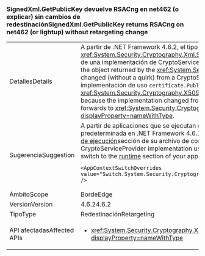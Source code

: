 ### <a name="signedxmlgetpublickey-returns-rsacng-on-net462-or-lightup-without-retargeting-change"></a><span data-ttu-id="9e0bf-101">SignedXml.GetPublicKey devuelve RSACng en net462 (o explicar) sin cambios de redestinación</span><span class="sxs-lookup"><span data-stu-id="9e0bf-101">SignedXml.GetPublicKey returns RSACng on net462 (or lightup) without retargeting change</span></span>

|   |   |
|---|---|
|<span data-ttu-id="9e0bf-102">Detalles</span><span class="sxs-lookup"><span data-stu-id="9e0bf-102">Details</span></span>|<span data-ttu-id="9e0bf-103">A partir de .NET Framework 4.6.2, el tipo concreto del objeto devuelto por la <xref:System.Security.Cryptography.Xml.SignedXml.GetPublicKey%2A?displayProperty=nameWithType> método cambiado (sin una anomalía) de una implementación de CryptoServiceProvider a una implementación de Cng.</span><span class="sxs-lookup"><span data-stu-id="9e0bf-103">Starting with the .NET Framework 4.6.2, the concrete type of the object returned by the <xref:System.Security.Cryptography.Xml.SignedXml.GetPublicKey%2A?displayProperty=nameWithType> method changed (without a quirk) from a CryptoServiceProvider implementation to a Cng implementation.</span></span> <span data-ttu-id="9e0bf-104">Esto es porque ha cambiado la implementación de uso <code>certificate.PublicKey.Key</code> al uso interno <code>certificate.GetAnyPublicKey</code> que reenvía al <xref:System.Security.Cryptography.X509Certificates.RSACertificateExtensions.GetRSAPublicKey%2A?displayProperty=nameWithType>.</span><span class="sxs-lookup"><span data-stu-id="9e0bf-104">This is because the implementation changed from using <code>certificate.PublicKey.Key</code> to using the internal <code>certificate.GetAnyPublicKey</code> which forwards to <xref:System.Security.Cryptography.X509Certificates.RSACertificateExtensions.GetRSAPublicKey%2A?displayProperty=nameWithType>.</span></span>|
|<span data-ttu-id="9e0bf-105">Sugerencia</span><span class="sxs-lookup"><span data-stu-id="9e0bf-105">Suggestion</span></span>|<span data-ttu-id="9e0bf-106">A partir de aplicaciones que se ejecutan en .NET Framework 4.7.1, puede usar la implementación de CryptoServiceProvider usa de forma predeterminada en .NET Framework 4.6.1 y versiones anteriores mediante la adición de la siguiente configuración se cambia a la [en tiempo de ejecución](~/docs/framework/configure-apps/file-schema/runtime/runtime-element.md)sección de su archivo de configuración de aplicación:</span><span class="sxs-lookup"><span data-stu-id="9e0bf-106">Starting with apps running on the .NET Framework 4.7.1, you can use the CryptoServiceProvider implementation used by default in the .NET Framework 4.6.1 and earlier versions by adding the following configuration switch to the [runtime](~/docs/framework/configure-apps/file-schema/runtime/runtime-element.md) section of your app config file:</span></span><pre><code class="language-xml">&lt;AppContextSwitchOverrides value=&quot;Switch.System.Security.Cryptography.Xml.SignedXmlUseLegacyCertificatePrivateKey=true&quot; /&gt;&#13;&#10;</code></pre>|
|<span data-ttu-id="9e0bf-107">Ámbito</span><span class="sxs-lookup"><span data-stu-id="9e0bf-107">Scope</span></span>|<span data-ttu-id="9e0bf-108">Borde</span><span class="sxs-lookup"><span data-stu-id="9e0bf-108">Edge</span></span>|
|<span data-ttu-id="9e0bf-109">Versión</span><span class="sxs-lookup"><span data-stu-id="9e0bf-109">Version</span></span>|<span data-ttu-id="9e0bf-110">4.6.2</span><span class="sxs-lookup"><span data-stu-id="9e0bf-110">4.6.2</span></span>|
|<span data-ttu-id="9e0bf-111">Tipo</span><span class="sxs-lookup"><span data-stu-id="9e0bf-111">Type</span></span>|<span data-ttu-id="9e0bf-112">Redestinación</span><span class="sxs-lookup"><span data-stu-id="9e0bf-112">Retargeting</span></span>|
|<span data-ttu-id="9e0bf-113">API afectadas</span><span class="sxs-lookup"><span data-stu-id="9e0bf-113">Affected APIs</span></span>|<ul><li><xref:System.Security.Cryptography.Xml.SignedXml.CheckSignatureReturningKey(System.Security.Cryptography.AsymmetricAlgorithm@)?displayProperty=nameWithType></li></ul>|

